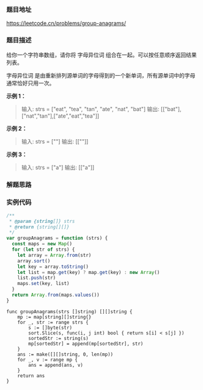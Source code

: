 ### 题目地址

https://leetcode.cn/problems/group-anagrams/

### 题目描述

给你一个字符串数组，请你将 字母异位词 组合在一起。可以按任意顺序返回结果列表。

字母异位词 是由重新排列源单词的字母得到的一个新单词，所有源单词中的字母通常恰好只用一次。

**示例 1：**

> 输入: strs = ["eat", "tea", "tan", "ate", "nat", "bat"]
> 输出: [["bat"],["nat","tan"],["ate","eat","tea"]]

**示例 2：**

> 输入: strs = [""]
> 输出: [[""]]

**示例 3：**

> 输入: strs = ["a"]
> 输出: [["a"]]

### 解题思路

### 实例代码

```javascript
/**
 * @param {string[]} strs
 * @return {string[][]}
 */
var groupAnagrams = function (strs) {
  const maps = new Map()
  for (let str of strs) {
    let array = Array.from(str)
    array.sort()
    let key = array.toString()
    let list = map.get(key) ? map.get(key) : new Array()
    list.push(str)
    maps.set(key, list)
  }
  return Array.from(maps.values())
}
```

```golang
func groupAnagrams(strs []string) [][]string {
    mp := map[string][]string{}
    for _, str := range strs {
        s := []byte(str)
        sort.Slice(s, func(i, j int) bool { return s[i] < s[j] })
        sortedStr := string(s)
        mp[sortedStr] = append(mp[sortedStr], str)
    }
    ans := make([][]string, 0, len(mp))
    for _, v := range mp {
        ans = append(ans, v)
    }
    return ans
}
```
